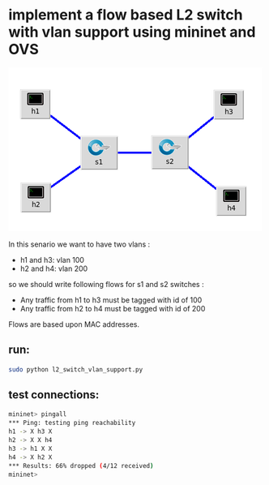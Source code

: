 # implement a flow based L2 switch with vlan support using mininet and OVS

![alt text](./topo.png)

In this senario we want to have two vlans :
* h1 and h3: vlan 100
* h2 and h4: vlan 200

so we should write following flows for s1 and s2 switches :
* Any traffic from h1 to h3 must be tagged with id of 100
* Any traffic from h2 to h4 must be tagged with id of 200

Flows are based upon MAC addresses.
## run: 
```bash
sudo python l2_switch_vlan_support.py
```
## test connections:
```bash
mininet> pingall
*** Ping: testing ping reachability
h1 -> X h3 X 
h2 -> X X h4 
h3 -> h1 X X 
h4 -> X h2 X 
*** Results: 66% dropped (4/12 received)
mininet> 
```
